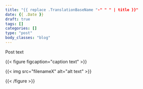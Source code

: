 ```yaml
---
title: "{{ replace .TranslationBaseName "-" " " | title }}"
date: {{ .Date }}
draft: true
tags: []
categories: []
type: "post"
body_classes: "blog"
---
```


Post text<!--more-->

{{< figure figcaption="caption text" >}}

  {{< img src="filenameX" alt="alt text" >}}

{{< /figure >}}
